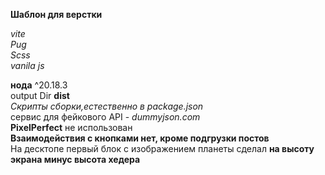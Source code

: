 **Шаблон для верстки**  

_vite_  
_Pug_  
_Scss_  
_vanila js_  

**нода** ^20.18.3  
output Dir **dist**  
*Скрипты сборки,естественно в package.json*  
сервис для фейкового API - _dummyjson.com_  
**PixelPerfect** не использован  
**Взаимодействия с кнопками нет, кроме подгрузки постов**  
На десктопе первый блок с изображением планеты сделал **на высоту экрана минус высота хедера**  

